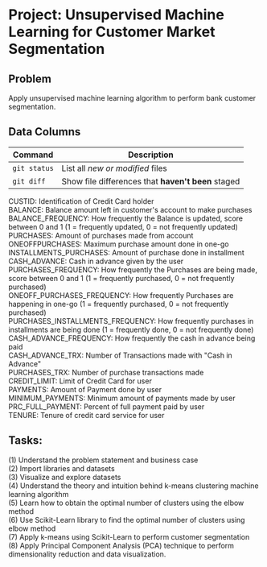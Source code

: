 # Project: Unsupervised Machine Learning for Customer Market Segmentation

## Problem
Apply unsupervised machine learning algorithm to perform bank customer segmentation.

## Data Columns

| Command | Description |
| --- | --- |
| `git status` | List all *new or modified* files |
| `git diff` | Show file differences that **haven't been** staged |


CUSTID: Identification of Credit Card holder <br />
BALANCE: Balance amount left in customer's account to make purchases <br />
BALANCE_FREQUENCY: How frequently the Balance is updated, score between 0 and 1 (1 = frequently updated, 0 = not frequently updated) <br />
PURCHASES: Amount of purchases made from account <br />
ONEOFFPURCHASES: Maximum purchase amount done in one-go <br />
INSTALLMENTS_PURCHASES: Amount of purchase done in installment <br />
CASH_ADVANCE: Cash in advance given by the user <br />
PURCHASES_FREQUENCY: How frequently the Purchases are being made, score between 0 and 1 (1 = frequently purchased, 0 = not frequently purchased) <br />
ONEOFF_PURCHASES_FREQUENCY: How frequently Purchases are happening in one-go (1 = frequently purchased, 0 = not frequently purchased) <br />
PURCHASES_INSTALLMENTS_FREQUENCY: How frequently purchases in installments are being done (1 = frequently done, 0 = not frequently done) <br />
CASH_ADVANCE_FREQUENCY: How frequently the cash in advance being paid <br />
CASH_ADVANCE_TRX: Number of Transactions made with "Cash in Advance" <br />
PURCHASES_TRX: Number of purchase transactions made <br />
CREDIT_LIMIT: Limit of Credit Card for user <br />
PAYMENTS: Amount of Payment done by user <br />
MINIMUM_PAYMENTS: Minimum amount of payments made by user  <br />
PRC_FULL_PAYMENT: Percent of full payment paid by user <br />
TENURE: Tenure of credit card service for user <br />

## Tasks:
(1) Understand the problem statement and business case <br />
(2) Import libraries and datasets <br />
(3) Visualize and explore datasets <br /> 
(4) Understand the theory and intuition behind k-means clustering machine learning algorithm <br />
(5) Learn how to obtain the optimal number of clusters using the elbow method <br />
(6) Use Scikit-Learn library to find the optimal number of clusters using elbow method <br />
(7) Apply k-means using Scikit-Learn to perform customer segmentation <br />
(8) Apply Principal Component Analysis (PCA) technique to perform dimensionality reduction and data visualization. <br />
